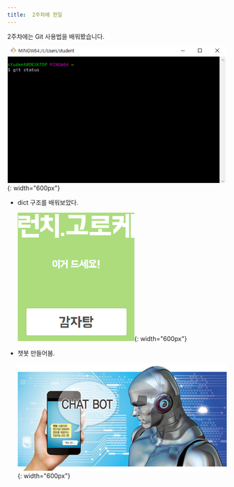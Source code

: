 ```yaml
---
title:  2주차에 한일
---
```


2주차에는 Git 사용법을 배워봤습니다. 

  ![Join GitHub](../images/08-02_git.png){: width="600px"}
  

* dict 구조를 배워보았다.

  ![Join GitHub](../images/04-02_Select-Config-File.png){: width="600px"}
  
* 챗봇 만들어봄.

  ![Join GitHub](../images/04-01_Select-Theme.png){: width="600px"}
  
  
